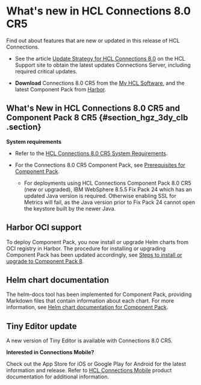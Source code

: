 # What's new in HCL Connections 8.0 CR5

Find out about features that are new or updated in this release of HCL Connections.

-   See the article [Update Strategy for HCL Connections 8.0](https://support.hcltechsw.com/csm?id=kb_article&sysparm_article=KB0101180) on the HCL Support site to obtain the latest updates Connections Server, including required critical updates.

-   **Download** Connections 8.0 CR5 from the [My HCL Software](https://my.hcltechsw.com/), and the latest Component Pack from [Harbor](https://hclcr.io/harbor/projects/15/repositories).


## What's New in HCL Connections 8.0 CR5 and Component Pack 8 CR5 {#section_hgz_3dy_clb .section}

**System requirements**

-   Refer to the [HCL Connections 8.0 CR5 System Requirements](https://support.hcltechsw.com/csm?id=kb_article&sysparm_article=KB0105966).

-   For the Connections 8.0 CR5 Component Pack, see [Prerequisites for Component Pack](../../admin/install/cp_prereqs.md).

    -   For deployments using HCL Connections Component Pack 8.0 CR5 (new or upgraded), IBM WebSphere 8.5.5 Fix Pack 24 which has an updated Java version is required. Otherwise enabling SSL for Metrics will fail, as the Java version prior to Fix Pack 24 cannot open the keystore built by the newer Java.

## Harbor OCI support

To deploy Component Pack, you now install or upgrade Helm charts from OCI registry in Harbor. The procedure for installing or upgrading Component Pack has been updated accordingly, see [Steps to install or upgrade to Component Pack 8](../../admin/install/cp_install_services_tasks.md).

## Helm chart documentation

The helm-docs tool has been implemented for Component Pack, providing Markdown files that contain information about each chart. For more information, see [Helm chart documentation for Component Pack](../../admin/install/helm_docs.md).

## Tiny Editor update

A new version of Tiny Editor is available with Connections 8.0 CR5. 


**Interested in Connections Mobile?**

Check out the App Store for iOS or Google Play for Android for the latest information and release. Refer to [HCL Connections Mobile](https://help.hcltechsw.com/connectionsmobile/index.html) product documentation for additional information.

